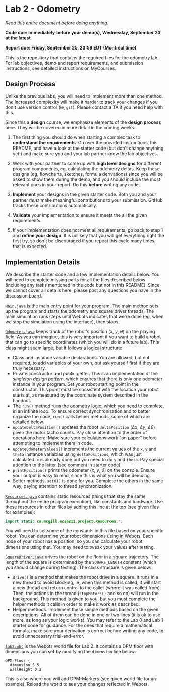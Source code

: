 # Lab 2 - Odometry

_Read this entire document before doing anything._

**Code due: Immediately before your demo(s), Wednesday, September 23 at the latest**

**Report due: Friday, September 25, 23:59 EDT (Montréal time)**

This is the repository that contains the required files for the odometry lab.
For lab objectives, demo and report requirements, and submission instructions, see
detailed instructions on MyCourses.

## Design Process

Unlike the previous labs, you will need to implement more than one method. The increased
complexity will make it harder to track your changes if you don't use version control (ie, `git`).
Please contact a TA if you need help with this.

Since this a **design** course, we emphasize elements of the **design process** here. They will be
covered in more detail in the coming weeks.

1. The first thing you should do when starting a complex task to **understand the requirements**.
Go over the provided instructions, this README, and have a look at the starter code (but don't
change anything yet!) and make sure you and your lab partner know the lab objectives.

1. Work with your partner to come up with **high level designs** for different program components,
eg, calculating the odometry deltas. Keep these designs (eg, flowcharts, sketches, formula
derivations) since you will be asked to show them during the demo, and you should include the most
relevant ones in your report. Do this **before** writing any code.

1. **Implement** your designs in the given starter code. Both you and your partner must make meaningful
contributions to your submission. GitHub tracks these contributions automatically.

1. **Validate** your implementation to ensure it meets the all the given requirements.

1. If your implementation does not meet all requirements, go back to step 1 and **refine your design**.
It is unlikely that you will get everything right the first try, so don't be discouraged if you
repeat this cycle many times, that is expected.


## Implementation Details

We describe the starter code and a few implementation details below. You will need to complete
missing parts for all the files described below (including any tasks mentioned in the code but not
in this README). Since we cannot cover
all details here, please post any questions you have in the discussion board.

[`Main.java`](controllers/Lab2/ca/mcgill/ecse211/project/Main.java) is the main entry point for
your program. The main method sets up the program and starts the odometry and square driver
threads. The main simulation runs steps until Webots indicates that we're done
(eg, when we stop the simulation using the interface), then stops.

[`Odometer.java`](controllers/Lab2/ca/mcgill/ecse211/project/Odometer.java) keeps track of the
robot's position (_x_, _y_, _θ_) on the playing field. As you can imagine, this is very important
if you want to build a robot that can go to specific coordinates (which you will do in a future
lab). This class might seem large, but it follows a logical structure:
  * Class and instance variable declarations. You are allowed, but not required, to add variables
  of your own, but ask yourself first if they are truly necessary.
  * Private constructor and public getter. This is an implementation of the _singleton design pattern_,
  which ensures that there is only one odometer instance in your program. Set your robot starting point
  in the constructor. This point must be consistent with the location your robot starts at, as measured by
  the coordinate system described in the handout.
  * The `run()` method runs the odometry logic, which you need to complete, in an infinite loop.
  To ensure correct synchronization and to better organize the code, `run()` calls helper methods,
  some of which are detailed below.
  * `updateDeltaPosition()` updates the robot `deltaPosition` (_Δx_, _Δy_, _Δθ_) given the motor
  tacho counts. Pay close attention to the order of operations here! Make sure your calculations
  work "on paper" before attempting to implement them in code.
  * `updateOdometerValues()` increments the current values of the `x`, `y` and `theta` instance
  variables using `deltaPositions`, which was just calculated. `x` is already done but you need to do `y` and `theta`.
  Pay special attention to the latter (see comment in starter code).
  * `printPosition()` prints the odometer (_x_, _y_, _θ_) on the console. Ensure your output is
  easy to read, since this is what you will be demoing.
  * Setter methods. `setX()` is done for you. Complete the others in the same way, paying attention
  to thread synchronization.

[`Resources.java`](controllers/Lab2/ca/mcgill/ecse211/project/Resources.java) contains static 
resources (things that stay the same throughout the entire program execution), like constants and
hardware. Use these resources in other files by adding this line at the top (see given files for
examples):

```java
import static ca.mcgill.ecse211.project.Resources.*;
```

You will need to set some of the constants in this file based on your specific robot. You can
determine your robot dimensions using in Webots. Each node of your robot has a position, so you
can calculate your robot dimensions using that. You may need to tweak your values after testing.

[`SquareDriver.java`](controllers/Lab2/ca/mcgill/ecse211/project/SquareDriver.java) drives the
robot on the floor in a square trajectory. The length of the square is determined by the
`SQUARE_LENGTH` constant (which you should change during testing). The class structure is given
below:
  * `drive()` is a method that makes the robot drive in a square. It runs in a new thread to avoid
  blocking, ie, when this method is called, it will start a new thread and return control to the
  caller (where it was called from). Then, the actions in the thread (`stopMotors()` and so on) will
  run in the background. This method is given to you, but you must complete the helper methods
  it calls in order to make it work as described.
  * Helper methods. Implement these simple methods based on the given descriptions. All of them can
  be done in one or two lines (it is ok to use more, as long as your logic works). You may refer to
  the Lab 0 and Lab 1 starter code for guidance. For the ones that require a mathematical formula,
  make sure your derivation is correct before writing any code, to avoid unnecessary
  trial-and-error.

[`lab2.wbt`](worlds/lab2.wbt) is the Webots world file for Lab 2. It contains a DPM floor with
dimensions you can set by modifying the `dimension` line below:

```
DPM-Floor {
  dimension 5 5
  wallHeight 0.2
```

This is also where you will add DPM-Markers (see given world file for an example).
Reload the world to see your changes reflected in Webots.
